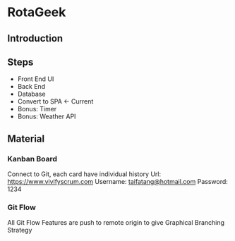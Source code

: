 # RotaGeek

## Introduction

## Steps

* Front End UI
* Back End 
* Database
* Convert to SPA <- Current
* Bonus:  Timer
* Bonus:  Weather API

## Material

### Kanban Board 
Connect to Git, each card have individual history
Url: https://www.vivifyscrum.com
Username: taifatang@hotmail.com
Password: 1234

### Git Flow
All Git Flow Features are push to remote origin to give Graphical Branching Strategy
